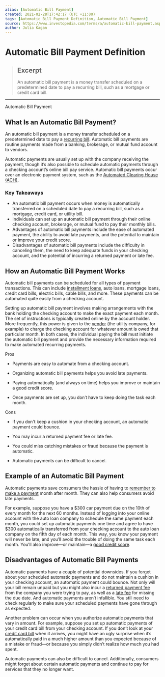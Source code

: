 ```yaml
---
alias: [Automatic Bill Payment]
created: 2021-02-28T17:42:17 (UTC +11:00)
tags: [Automatic Bill Payment Definition, Automatic Bill Payment]
source: https://www.investopedia.com/terms/a/automatic-bill-payment.asp
author: Julia Kagan
---
```


# Automatic Bill Payment Definition

> ## Excerpt
> An automatic bill payment is a money transfer scheduled on a predetermined date to pay a recurring bill, such as a mortgage or credit card bill.

---

Automatic Bill Payment
## What Is an Automatic Bill Payment?

An automatic bill payment is a money transfer scheduled on a predetermined date to pay a [recurring bill](https://www.investopedia.com/terms/r/recurring-billing.asp). Automatic bill payments are routine payments made from a banking, brokerage, or mutual fund account to vendors.

Automatic payments are usually set up with the company receiving the payment, though it’s also possible to schedule automatic payments through a checking account’s online bill pay service. Automatic bill payments occur over an electronic payment system, such as the [Automated Clearing House (ACH)](https://www.investopedia.com/terms/a/ach.asp).

### Key Takeaways

-   An automatic bill payment occurs when money is automatically transferred on a scheduled date to pay a recurring bill, such as a mortgage, credit card, or utility bill.
-   Individuals can set up an automatic bill payment through their online checking account, brokerage, or mutual fund to pay their monthly bills.
-   Advantages of automatic bill payments include the ease of automated payment, the ability to avoid late payments, and the potential to maintain or improve your credit score.
-   Disadvantages of automatic bill payments include the difficulty in canceling them, the need to keep adequate funds in your checking account, and the potential of incurring a returned payment or late fee.

## How an Automatic Bill Payment Works

Automatic bill payments can be scheduled for all types of payment transactions. This can include [installment loans](https://www.investopedia.com/articles/personal-finance/072316/how-installment-loans-work.asp), auto loans, mortgage loans, credit card bills, electric bills, cable bills, and more. These payments can be automated quite easily from a checking account.

Setting up automatic bill payment involves making arrangements with the bank holding the checking account to make the exact payment each month. The set of instructions is typically created online by the account holder. More frequently, this power is given to the [vendor](https://www.investopedia.com/terms/v/vendor.asp) (the utility company, for example) to charge the checking account for whatever amount is owed that particular month. In both cases, the individual paying the bill must initiate the automatic bill payment and provide the necessary information required to make automated recurring payments.

Pros

-   Payments are easy to automate from a checking account.
    
-   Organizing automatic bill payments helps you avoid late payments. 
    
-   Paying automatically (and always on time) helps you improve or maintain a good credit score.
    
-   Once payments are set up, you don’t have to keep doing the task each month.
    

Cons

-   If you don't keep a cushion in your checking account, an automatic payment could bounce.
    
-   You may incur a returned payment fee or late fee.
    
-   You could miss catching mistakes or fraud because the payment is automatic.
    
-   Automatic payments can be difficult to cancel.
    

## Example of an Automatic Bill Payment

Automatic payments save consumers the hassle of having to [remember to make a payment](https://www.investopedia.com/articles/pf/08/stop-paying-bills-late.asp) month after month. They can also help consumers avoid late payments.

For example, suppose you have a $300 car payment due on the 10th of every month for the next 60 months. Instead of logging into your online account with the auto loan company to schedule the same payment each month, you could set up automatic payments one time and agree to have $300 automatically transferred from your checking account to the auto loan company on the fifth day of each month. This way, you know your payment will never be late, and you’ll avoid the trouble of doing the same task each month. You'll also improve—or maintain—a [good credit score](https://www.investopedia.com/articles/personal-finance/120414/what-good-credit-score.asp).

## Disadvantages of Automatic Bill Payments

Automatic payments have a couple of potential downsides. If you forget about your scheduled automatic payments and do not maintain a cushion in your checking account, an automatic payment could bounce. Not only will your bill remain unpaid but you might also incur a [returned payment fee](https://www.investopedia.com/terms/r/returned-payment-fee.asp) from the company you were trying to pay, as well as a [late fee](https://www.investopedia.com/terms/l/late-fee.asp) for missing the due date. And automatic payments aren’t infallible. You still need to check regularly to make sure your scheduled payments have gone through as expected.

Another problem can occur when you authorize automatic payments that vary in amount. For example, suppose you set up automatic payments of your credit card bill from your checking account. If you don’t look at your [credit card bill](https://www.investopedia.com/terms/c/credit-card-balance.asp) when it arrives, you might have an ugly surprise when it’s automatically paid in a much higher amount than you expected because of a mistake or fraud—or because you simply didn’t realize how much you had spent.

Automatic payments can also be difficult to cancel. Additionally, consumers might forget about certain automatic payments and continue to pay for services that they no longer want.

